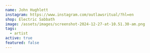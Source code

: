 ```yaml
---
name: John Hughlett
instagram: https://www.instagram.com/outlawsritual/?hl=en
shop: Electric Sabbath
image: /assets/images/screenshot-2024-12-27-at-10.51.30-am.png
tags:
  - artist
active: true
featured: false
---
```


